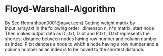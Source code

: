 # Floyd-Warshall-Algorithm
By Seo Hoon(hhoon0001@naver.com)
Getting weight matrix by input_array.txt in the following order : dimenson n, n*n matrix, start node
Then makes output data as Dij.txt, D.txt and P.txt ; D.txt represents the shortest distance between nodes having row number and column number as index. P.txt denotes a node to which a node having a row number and a column number as an index is to be moved to the shortest distance.
